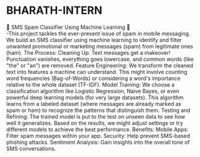 # BHARATH-INTERN
🚀 SMS Spam Classifier Using Machine Learning 🚀  
-This project tackles the ever-present issue of spam in mobile messaging. We build an SMS classifier using machine learning to identify and filter unwanted promotional or marketing messages (spam) from legitimate ones (ham).
The Process:
Cleaning Up: Text messages get a makeover! Punctuation vanishes, everything goes lowercase, and common words (like "the" or "an") are removed.
Feature Engineering: We transform the cleaned text into features a machine can understand. This might involve counting word frequencies (Bag-of-Words) or considering a word's importance relative to the whole dataset (TF-IDF).
Model Training: We choose a classification algorithm like Logistic Regression, Naive Bayes, or even powerful deep learning models (for very large datasets). This algorithm learns from a labeled dataset (where messages are already marked as spam or ham) to recognize the patterns that distinguish them.
Testing and Refining: The trained model is put to the test on unseen data to see how well it generalizes. Based on the results, we might adjust settings or try different models to achieve the best performance.
Benefits:
Mobile Apps: Filter spam messages within your app.
Security: Help prevent SMS-based phishing attacks.
Sentiment Analysis: Gain insights into the overall tone of SMS conversations.   
